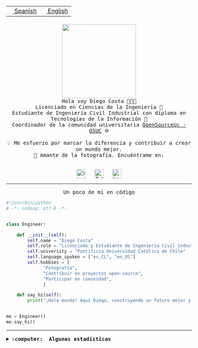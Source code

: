 <table border="0"  align="right">
 <tr><td><a href="README.md"><img src="https://upload.wikimedia.org/wikipedia/commons/thumb/8/89/Bandera_de_Espa%C3%B1a.svg/1200px-Bandera_de_Espa%C3%B1a.svg.png" height="10"> Spanish</a></td>
 <td><a href="README.en.md"><img src="https://upload.wikimedia.org/wikipedia/commons/a/a4/Flag_of_the_United_States.svg" height="10"> English</a></td></tr>
</table><br><br><br>

<p align="center">
  <img src="https://github.com/diegocostares/diegocostares/blob/main/Images/aaa2.gif?raw=true" height="200px" weight="200px">
  <br><samp>
    Hola soy Diego Costa 👨🏻‍💻<br>
    Licenciado en Ciencias de la Ingeniería 🤖<br>
    Estudiante de Ingeniería Civil Industrial con diploma en Tecnologías de la Información 🧠<br>
    Coordinador de la comunidad universitaria <a href="https://github.com/open-source-uc">OpenSourceUc - OSUC</a> 🌐<br>
  <br>
    💡 Me esfuerzo por marcar la diferencia y contribuir a crear un mundo mejor.<br>
    📸 Amante de la fotografía. Encuéntrame en: <br>
  <br></samp>
</p>

<p align="center">
   <a href="https://instagram.com/diegocosta_no" target="blank">
      <img align="center" src="https://cdn.jsdelivr.net/npm/simple-icons@3.0.1/icons/instagram.svg" alt="instagram" height="25px" width="25px" />
      &#8203;
   </a>
   &nbsp; &nbsp; &nbsp;
   <a href="https://t.me/diegocosta_no" target="blank">
      <img align="center" alt="Telegram" width="25px" src="https://icons-for-free.com/iconfiles/png/512/Telegram-1324888767380505522.png" />
      &#8203;
   </a>
   &nbsp; &nbsp; &nbsp;
   <a href="https://www.linkedin.com/in/diegocostar/" target="blank">
      <img align="center" alt="LinkedIn" width="25px" src="https://img.icons8.com/metro/452/linkedin.png" />
      &#8203;
   </a>
</p>

---

<p align="center"><front size="25"><samp>Un poco de mi en código</samp></front></p>

```python
#!/usr/bin/python
# -*- coding: utf-8 -*-


class Engineer:

    def __init__(self):
        self.name = "Diego Costa"
        self.role = "Licenciado y Estudiante de Ingeniería Civil Industrial"
        self.university = "Pontificia Universidad Católica de Chile"
        self.language_spoken = ["es_CL", "en_US"]
        self.hobbies = [
              "Fotografía",
              "Contribuir en proyectos open-source",
              "Participar en comunidad",
              ]

    def say_hi(self):
        print("¡Hola mundo! Aquí Diego, construyendo un futuro mejor y cambiando el mundo.")


me = Engineer()
me.say_hi()
```

---

<details>
  <summary><b><samp>:computer: &nbsp;Algunas estadísticas</samp></b></summary>
  <br/></p>

<!--START_SECTION:waka-->
![Code Time](http://img.shields.io/badge/Code%20Time-1%2C309%20hrs%2014%20mins-blue)

📅 **Soy más productivo los Martes** 

```text
Lunes                    834 commits         ████░░░░░░░░░░░░░░░░░░░░░   15.66 % 
Martes                   1005 commits        █████░░░░░░░░░░░░░░░░░░░░   18.87 % 
Miércoles                630 commits         ███░░░░░░░░░░░░░░░░░░░░░░   11.83 % 
Jueves                   794 commits         ████░░░░░░░░░░░░░░░░░░░░░   14.91 % 
Viernes                  732 commits         ███░░░░░░░░░░░░░░░░░░░░░░   13.75 % 
Sábado                   479 commits         ██░░░░░░░░░░░░░░░░░░░░░░░   09.00 % 
Domingo                  851 commits         ████░░░░░░░░░░░░░░░░░░░░░   15.98 % 
```


📊 **Esta semana me dediqué a** 

```text
🐱‍💻 Proyectos: 
tarea-3-diegocostares    16 hrs 49 mins      █████████████░░░░░░░░░░░░   52.21 % 
proyecto-2023-2-proyecto-10 hrs 8 mins       ████████░░░░░░░░░░░░░░░░░   31.47 % 
proyecto-2023-2-grupo-11 4 hrs 4 mins        ███░░░░░░░░░░░░░░░░░░░░░░   12.63 % 
dashboard-store-v1-main  44 mins             █░░░░░░░░░░░░░░░░░░░░░░░░   02.29 % 
react-tansktack-table-mas11 mins             ░░░░░░░░░░░░░░░░░░░░░░░░░   00.59 % 
```


 Last Updated on 14/11/2023 18:33:32 UTC
<!--END_SECTION:waka-->

<p align="center"> <img src="https://github-readme-stats.vercel.app/api?username=diegocostares&show_icons=true&theme=ayu-mirage" alt="abhisheknaiidu" /></p>

</details>
